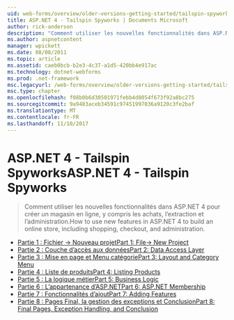 ```yaml
---
uid: web-forms/overview/older-versions-getting-started/tailspin-spyworks/index
title: ASP.NET 4 - Tailspin Spyworks | Documents Microsoft
author: rick-anderson
description: "Comment utiliser les nouvelles fonctionnalités dans ASP.NET 4 pour créer un magasin en ligne, y compris les achats, l’extraction et l’administration."
ms.author: aspnetcontent
manager: wpickett
ms.date: 08/08/2011
ms.topic: article
ms.assetid: caeb0bcb-b2e3-4c37-a1d5-420bb4e917ac
ms.technology: dotnet-webforms
ms.prod: .net-framework
msc.legacyurl: /web-forms/overview/older-versions-getting-started/tailspin-spyworks
msc.type: chapter
ms.openlocfilehash: f08b0b6d30501971febb4d8054f673f92a8bc275
ms.sourcegitcommit: 9a9483aceb34591c97451997036a9120c3fe2baf
ms.translationtype: MT
ms.contentlocale: fr-FR
ms.lasthandoff: 11/10/2017
---
```

<a name="aspnet-4---tailspin-spyworks"></a><span data-ttu-id="f4daa-103">ASP.NET 4 - Tailspin Spyworks</span><span class="sxs-lookup"><span data-stu-id="f4daa-103">ASP.NET 4 - Tailspin Spyworks</span></span>
====================
> <span data-ttu-id="f4daa-104">Comment utiliser les nouvelles fonctionnalités dans ASP.NET 4 pour créer un magasin en ligne, y compris les achats, l’extraction et l’administration.</span><span class="sxs-lookup"><span data-stu-id="f4daa-104">How to use new features in ASP.NET 4 to build an online store, including shopping, checkout, and administration.</span></span>


- [<span data-ttu-id="f4daa-105">Partie 1 : Fichier -> Nouveau projet</span><span class="sxs-lookup"><span data-stu-id="f4daa-105">Part 1: File-> New Project</span></span>](tailspin-spyworks-part-1.md)
- [<span data-ttu-id="f4daa-106">Partie 2 : Couche d’accès aux données</span><span class="sxs-lookup"><span data-stu-id="f4daa-106">Part 2: Data Access Layer</span></span>](tailspin-spyworks-part-2.md)
- [<span data-ttu-id="f4daa-107">Partie 3 : Mise en page et Menu catégorie</span><span class="sxs-lookup"><span data-stu-id="f4daa-107">Part 3: Layout and Category Menu</span></span>](tailspin-spyworks-part-3.md)
- [<span data-ttu-id="f4daa-108">Partie 4 : Liste de produits</span><span class="sxs-lookup"><span data-stu-id="f4daa-108">Part 4: Listing Products</span></span>](tailspin-spyworks-part-4.md)
- [<span data-ttu-id="f4daa-109">Partie 5 : La logique métier</span><span class="sxs-lookup"><span data-stu-id="f4daa-109">Part 5: Business Logic</span></span>](tailspin-spyworks-part-5.md)
- [<span data-ttu-id="f4daa-110">Partie 6 : L’appartenance d’ASP.NET</span><span class="sxs-lookup"><span data-stu-id="f4daa-110">Part 6: ASP.NET Membership</span></span>](tailspin-spyworks-part-6.md)
- [<span data-ttu-id="f4daa-111">Partie 7 : Fonctionnalités d’ajout</span><span class="sxs-lookup"><span data-stu-id="f4daa-111">Part 7: Adding Features</span></span>](tailspin-spyworks-part-7.md)
- [<span data-ttu-id="f4daa-112">Partie 8 : Pages Final, la gestion des exceptions et Conclusion</span><span class="sxs-lookup"><span data-stu-id="f4daa-112">Part 8: Final Pages, Exception Handling, and Conclusion</span></span>](tailspin-spyworks-part-8.md)
